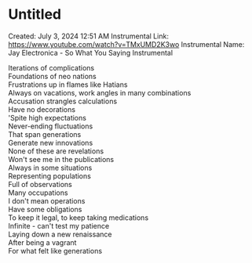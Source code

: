 # Untitled

Created: July 3, 2024 12:51 AM
Instrumental Link: https://www.youtube.com/watch?v=TMxUMD2K3wo
Instrumental Name: Jay Electronica - So What You Saying Instrumental
  
Iterations of complications  
Foundations of neo nations  
Frustrations up in flames like Hatians  
Always on vacations, work angles in many combinations  
Accusation strangles calculations  
Have no decorations  
'Spite high expectations  
Never-ending fluctuations  
That span generations  
Generate new innovations  
None of these are revelations  
Won't see me in the publications  
Always in some situations  
Representing populations  
Full of observations  
Many occupations  
I don't mean operations  
Have some obligations  
To keep it legal, to keep taking medications  
Infinite - can't test my patience  
Laying down a new renaissance  
After being a vagrant  
For what felt like generations  